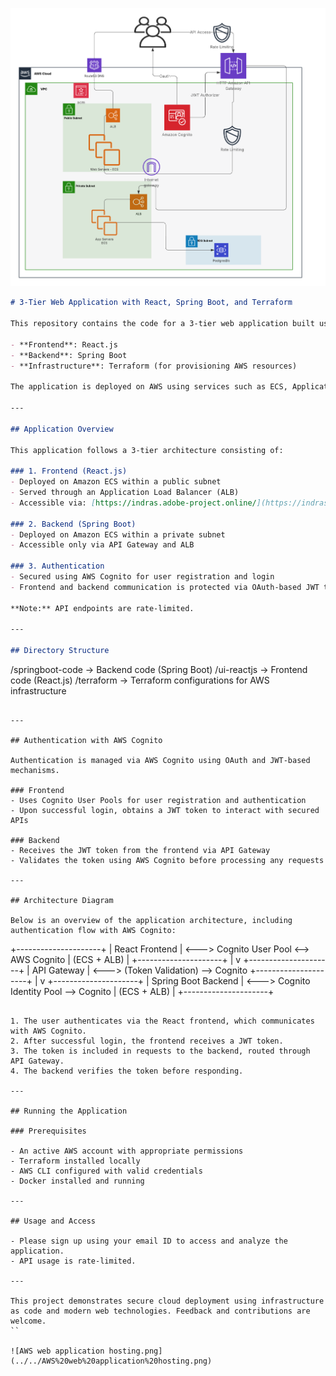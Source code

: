 
![AWS-Architecture.png](AWS-Architecture.png)
```markdown
# 3-Tier Web Application with React, Spring Boot, and Terraform

This repository contains the code for a 3-tier web application built using:

- **Frontend**: React.js  
- **Backend**: Spring Boot  
- **Infrastructure**: Terraform (for provisioning AWS resources)

The application is deployed on AWS using services such as ECS, Application Load Balancer (ALB), API Gateway, and Cognito for authentication and authorization.

---

## Application Overview

This application follows a 3-tier architecture consisting of:

### 1. Frontend (React.js)
- Deployed on Amazon ECS within a public subnet
- Served through an Application Load Balancer (ALB)
- Accessible via: [https://indras.adobe-project.online/](https://indras.adobe-project.online/)

### 2. Backend (Spring Boot)
- Deployed on Amazon ECS within a private subnet
- Accessible only via API Gateway and ALB

### 3. Authentication
- Secured using AWS Cognito for user registration and login
- Frontend and backend communication is protected via OAuth-based JWT tokens

**Note:** API endpoints are rate-limited.

---

## Directory Structure

```

/springboot-code   → Backend code (Spring Boot)
/ui-reactjs        → Frontend code (React.js)
/terraform         → Terraform configurations for AWS infrastructure

```

---

## Authentication with AWS Cognito

Authentication is managed via AWS Cognito using OAuth and JWT-based mechanisms.

### Frontend
- Uses Cognito User Pools for user registration and authentication
- Upon successful login, obtains a JWT token to interact with secured APIs

### Backend
- Receives the JWT token from the frontend via API Gateway
- Validates the token using AWS Cognito before processing any requests

---

## Architecture Diagram

Below is an overview of the application architecture, including authentication flow with AWS Cognito:

```

+---------------------+
\|   React Frontend    | <---> Cognito User Pool <--> AWS Cognito
\|  (ECS + ALB)        |
+---------------------+
|
v
+---------------------+
\|    API Gateway      | <---> (Token Validation) --> Cognito
+---------------------+
|
v
+---------------------+
\| Spring Boot Backend | <---> Cognito Identity Pool --> Cognito
\|   (ECS + ALB)       |
+---------------------+

```

1. The user authenticates via the React frontend, which communicates with AWS Cognito.
2. After successful login, the frontend receives a JWT token.
3. The token is included in requests to the backend, routed through API Gateway.
4. The backend verifies the token before responding.

---

## Running the Application

### Prerequisites

- An active AWS account with appropriate permissions
- Terraform installed locally
- AWS CLI configured with valid credentials
- Docker installed and running

---

## Usage and Access

- Please sign up using your email ID to access and analyze the application.
- API usage is rate-limited. 

---

This project demonstrates secure cloud deployment using infrastructure as code and modern web technologies. Feedback and contributions are welcome.
``

![AWS web application hosting.png](../../AWS%20web%20application%20hosting.png)
